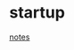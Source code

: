 # startup
[notes](https://github.com/SpaceL4M/startup/blob/626dcd6525531caf1d310b64e0d530722b8406fa/README.md)
